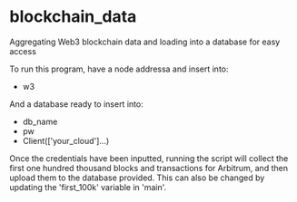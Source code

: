 # blockchain_data
Aggregating Web3 blockchain data and loading into a database for easy access

To run this program, have a node addressa and insert into:
- w3

And a database ready to insert into:
- db_name
- pw 
- Client(['your_cloud']...)

Once the credentials have been inputted, running the script will collect the first one hundred thousand blocks and transactions for Arbitrum, and then upload them to the database provided. This can also be changed by updating the 'first_100k' variable in 'main'.
